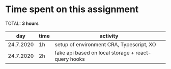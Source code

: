 # Time spent on this assignment

TOTAL: **3 hours**

|**day**|**time**|**activity**|
|-------|--------|------------|
|24.7.2020|1h|setup of environment CRA, Typescript, XO|
|24.7.2020|2h|fake api based on local storage + react-query hooks|
